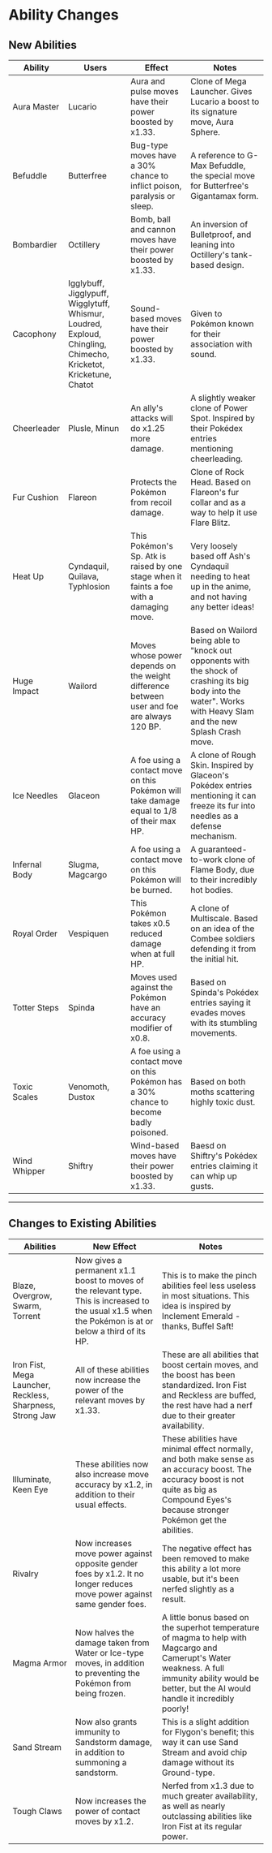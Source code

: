 # Ability Changes

## New Abilities

Ability|Users|Effect|Notes
---|---|---|---
Aura Master|Lucario|Aura and pulse moves have their power boosted by x1.33.|Clone of Mega Launcher. Gives Lucario a boost to its signature move, Aura Sphere.
Befuddle|Butterfree|Bug-type moves have a 30% chance to inflict poison, paralysis or sleep.|A reference to G-Max Befuddle, the special move for Butterfree's Gigantamax form.
Bombardier|Octillery|Bomb, ball and cannon moves have their power boosted by x1.33.|An inversion of Bulletproof, and leaning into Octillery's tank-based design.
Cacophony|Igglybuff, Jigglypuff, Wigglytuff, Whismur, Loudred, Exploud, Chingling, Chimecho, Kricketot, Kricketune, Chatot|Sound-based moves have their power boosted by x1.33.|Given to Pokémon known for their association with sound.
Cheerleader|Plusle, Minun|An ally's attacks will do x1.25 more damage.|A slightly weaker clone of Power Spot. Inspired by their Pokédex entries mentioning cheerleading.
Fur Cushion|Flareon|Protects the Pokémon from recoil damage.|Clone of Rock Head. Based on Flareon's fur collar and as a way to help it use Flare Blitz.
Heat Up|Cyndaquil, Quilava, Typhlosion|This Pokémon's Sp. Atk is raised by one stage when it faints a foe with a damaging move.|Very loosely based off Ash's Cyndaquil needing to heat up in the anime, and not having any better ideas!
Huge Impact|Wailord|Moves whose power depends on the weight difference between user and foe are always 120 BP.|Based on Wailord being able to "knock out opponents with the shock of crashing its big body into the water". Works with Heavy Slam and the new Splash Crash move.
Ice Needles|Glaceon|A foe using a contact move on this Pokémon will take damage equal to 1/8 of their max HP.|A clone of Rough Skin. Inspired by Glaceon's Pokédex entries mentioning it can freeze its fur into needles as a defense mechanism.
Infernal Body|Slugma, Magcargo|A foe using a contact move on this Pokémon will be burned.|A guaranteed-to-work clone of Flame Body, due to their incredibly hot bodies.
Royal Order|Vespiquen|This Pokémon takes x0.5 reduced damage when at full HP.|A clone of Multiscale. Based on an idea of the Combee soldiers defending it from the initial hit.
Totter Steps|Spinda|Moves used against the Pokémon have an accuracy modifier of x0.8.|Based on Spinda's Pokédex entries saying it evades moves with its stumbling movements.
Toxic Scales|Venomoth, Dustox|A foe using a contact move on this Pokémon has a 30% chance to become badly poisoned.|Based on both moths scattering highly toxic dust.
Wind Whipper|Shiftry|Wind-based moves have their power boosted by x1.33.|Baesd on Shiftry's Pokédex entries claiming it can whip up gusts.

---

## Changes to Existing Abilities

Abilities|New Effect|Notes
---|---|---
Blaze, Overgrow, Swarm, Torrent|Now gives a permanent x1.1 boost to moves of the relevant type. This is increased to the usual x1.5 when the Pokémon is at or below a third of its HP.|This is to make the pinch abilities feel less useless in most situations. This idea is inspired by Inclement Emerald - thanks, Buffel Saft!
Iron Fist, Mega Launcher, Reckless, Sharpness, Strong Jaw|All of these abilities now increase the power of the relevant moves by x1.33.|These are all abilities that boost certain moves, and the boost has been standardized. Iron Fist and Reckless are buffed, the rest have had a nerf due to their greater availability.
Illuminate, Keen Eye|These abilities now also increase move accuracy by x1.2, in addition to their usual effects.|These abilities have minimal effect normally, and both make sense as an accuracy boost. The accuracy boost is not quite as big as Compound Eyes's because stronger Pokémon get the abilities.
Rivalry|Now increases move power against opposite gender foes by x1.2. It no longer reduces move power against same gender foes.|The negative effect has been removed to make this ability a lot more usable, but it's been nerfed slightly as a result.
Magma Armor|Now halves the damage taken from Water or Ice-type moves, in addition to preventing the Pokémon from being frozen.|A little bonus based on the superhot temperature of magma to help with Magcargo and Camerupt's Water weakness. A full immunity ability would be better, but the AI would handle it incredibly poorly!
Sand Stream|Now also grants immunity to Sandstorm damage, in addition to summoning a sandstorm.|This is a slight addition for Flygon's benefit; this way it can use Sand Stream and avoid chip damage without its Ground-type.
Tough Claws|Now increases the power of contact moves by x1.2.|Nerfed from x1.3 due to much greater availability, as well as nearly outclassing abilities like Iron Fist at its regular power.